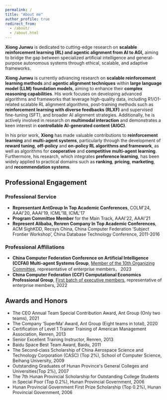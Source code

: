 ```yaml
---
permalink: /
title: "About me"
author_profile: true
redirect_from: 
  - /about/
  - /about.html
---
```

**Xiong Junwu** is dedicated to cutting-edge research on **scalable reinforcement learning (RL) and agentic alignment from AI to AGI,** aiming to bridge the gap between specialized artificial intelligence and general-purpose autonomous systems through ethical, scalable, and adaptive frameworks.

**Xiong Junwu** is currently advancing research on **scalable reinforcement learning methods** and **agentic alignment techniques** within **large language model (LLM) foundation models**, aiming to enhance their **complex reasoning capabilities**. His work focuses on developing advanced algorithms and frameworks that leverage high-quality data, including R1/O1-related scalable RL alignment algorithms, post-training methods such as **reinforcement learning with diverse feedbacks (RLXF)** and supervised fine-tuning (SFT), and broader AI alignment strategies. Additionally, he is actively involved in research on **multimodal interaction** and demonstrates a keen interest in **controllable AI-generated content (AIGC)**.

In his prior work, **Xiong** has made valuable contributions to **reinforcement learning** and **multi-agent systems**, particularly through the development of **reward tuning**, **off-policy** and **on-policy RL algorithms and framework**, as well as algorithms for **cooperative** and **competitive multi-agent learning**. Furthermore, his research, which integrates **preference learning**, has been widely applied to practical domains such as **ranking**, **pricing**, **marketing**, and **recommendation systems**.


## Professional Engagement
### **Professional** Service
- **Representant AntGroup In Top Academic Conferences**, COLM'24, AAAI'20, AAAI'19, ICML'18, ICML'17
- **Program Committee Member** for the Main Track, AAAI'22, AAAI'21
- **Represent Alibaba, Renren Company In Top Academic Conferences**, ACM SighKDD, Recsys China, China Computer Federation ‘Subject Frontier Workshop’, China Database Technology Conference, 2011-2016

### **Professional** Affiliations
- **China Computer Federation Conference on Artificial Intelligence (CCFAI) Multi-agent Systems Group**, [Member of the 10th Organizing Committee](https://mp.weixin.qq.com/s/draXMk4vUmyI0YJYd6zJqg), representative of enterprise members， 2023
- **China Computer Federation (CCF) Computational Economics Professional Group**, [First batch of executive members](https://mp.weixin.qq.com/s/Zyu9i61ahvXHGPLePsP3xw), representative of enterprise members, 2022

## **Awards and Honors**
- The CEO Annual Team Special Contribution Award, Ant Group (Only two teams), 2021
- The Company ‘SuperMa’ Award, Ant Group (Eight teams in total), 2020
- Certification of Level 1 Trainer Training of American Management Association, Renren, 2013
- Senior Excellent Training Instructor, Renren, 2013
- Baidu Space Best Team Award, Baidu, 2011
- The Second‑class Scholarship of China Aerospace Science and Technology Corporation (CASC) (Top 2%), School of Computer Science, Beihang University, 2009
- Outstanding Graduates of Hunan Province's General Colleges and Universities(Top 2%), 2007
- The 7th Hunan Provincial Scholarship for Outstanding College Students in Special Poor (Top 0.2%), Hunan Provincial Government, 2006
- Hunan Provincial Government First Prize Scholarship (Top 0.2%), Hunan Provincial Government, 2006